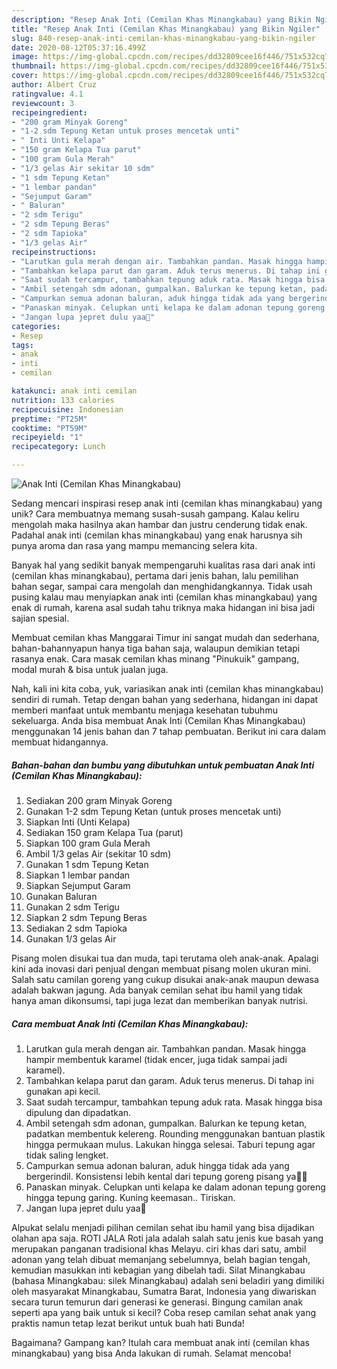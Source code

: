 ```yaml
---
description: "Resep Anak Inti (Cemilan Khas Minangkabau) yang Bikin Ngiler"
title: "Resep Anak Inti (Cemilan Khas Minangkabau) yang Bikin Ngiler"
slug: 840-resep-anak-inti-cemilan-khas-minangkabau-yang-bikin-ngiler
date: 2020-08-12T05:37:16.499Z
image: https://img-global.cpcdn.com/recipes/dd32809cee16f446/751x532cq70/anak-inti-cemilan-khas-minangkabau-foto-resep-utama.jpg
thumbnail: https://img-global.cpcdn.com/recipes/dd32809cee16f446/751x532cq70/anak-inti-cemilan-khas-minangkabau-foto-resep-utama.jpg
cover: https://img-global.cpcdn.com/recipes/dd32809cee16f446/751x532cq70/anak-inti-cemilan-khas-minangkabau-foto-resep-utama.jpg
author: Albert Cruz
ratingvalue: 4.1
reviewcount: 3
recipeingredient:
- "200 gram Minyak Goreng"
- "1-2 sdm Tepung Ketan untuk proses mencetak unti"
- " Inti Unti Kelapa"
- "150 gram Kelapa Tua parut"
- "100 gram Gula Merah"
- "1/3 gelas Air sekitar 10 sdm"
- "1 sdm Tepung Ketan"
- "1 lembar pandan"
- "Sejumput Garam"
- " Baluran"
- "2 sdm Terigu"
- "2 sdm Tepung Beras"
- "2 sdm Tapioka"
- "1/3 gelas Air"
recipeinstructions:
- "Larutkan gula merah dengan air. Tambahkan pandan. Masak hingga hampir membentuk karamel (tidak encer, juga tidak sampai jadi karamel)."
- "Tambahkan kelapa parut dan garam. Aduk terus menerus. Di tahap ini gunakan api kecil."
- "Saat sudah tercampur, tambahkan tepung aduk rata. Masak hingga bisa dipulung dan dipadatkan."
- "Ambil setengah sdm adonan, gumpalkan. Balurkan ke tepung ketan, padatkan membentuk kelereng. Rounding menggunakan bantuan plastik hingga permukaan mulus. Lakukan hingga selesai. Taburi tepung agar tidak saling lengket."
- "Campurkan semua adonan baluran, aduk hingga tidak ada yang bergerindil. Konsistensi lebih kental dari tepung goreng pisang ya🙏🏻"
- "Panaskan minyak. Celupkan unti kelapa ke dalam adonan tepung goreng hingga tepung garing. Kuning keemasan.. Tiriskan."
- "Jangan lupa jepret dulu yaa📸"
categories:
- Resep
tags:
- anak
- inti
- cemilan

katakunci: anak inti cemilan 
nutrition: 133 calories
recipecuisine: Indonesian
preptime: "PT25M"
cooktime: "PT59M"
recipeyield: "1"
recipecategory: Lunch

---
```



![Anak Inti (Cemilan Khas Minangkabau)](https://img-global.cpcdn.com/recipes/dd32809cee16f446/751x532cq70/anak-inti-cemilan-khas-minangkabau-foto-resep-utama.jpg)

Sedang mencari inspirasi resep anak inti (cemilan khas minangkabau) yang unik? Cara membuatnya memang susah-susah gampang. Kalau keliru mengolah maka hasilnya akan hambar dan justru cenderung tidak enak. Padahal anak inti (cemilan khas minangkabau) yang enak harusnya sih punya aroma dan rasa yang mampu memancing selera kita.

Banyak hal yang sedikit banyak mempengaruhi kualitas rasa dari anak inti (cemilan khas minangkabau), pertama dari jenis bahan, lalu pemilihan bahan segar, sampai cara mengolah dan menghidangkannya. Tidak usah pusing kalau mau menyiapkan anak inti (cemilan khas minangkabau) yang enak di rumah, karena asal sudah tahu triknya maka hidangan ini bisa jadi sajian spesial.

Membuat cemilan khas Manggarai Timur ini sangat mudah dan sederhana, bahan-bahannyapun hanya tiga bahan saja, walaupun demikian tetapi rasanya enak. Cara masak cemilan khas minang &#34;Pinukuik&#34; gampang, modal murah &amp; bisa untuk jualan juga.


Nah, kali ini kita coba, yuk, variasikan anak inti (cemilan khas minangkabau) sendiri di rumah. Tetap dengan bahan yang sederhana, hidangan ini dapat memberi manfaat untuk membantu menjaga kesehatan tubuhmu sekeluarga. Anda bisa membuat Anak Inti (Cemilan Khas Minangkabau) menggunakan 14 jenis bahan dan 7 tahap pembuatan. Berikut ini cara dalam membuat hidangannya.

<!--inarticleads1-->

##### Bahan-bahan dan bumbu yang dibutuhkan untuk pembuatan Anak Inti (Cemilan Khas Minangkabau):

1. Sediakan 200 gram Minyak Goreng
1. Gunakan 1-2 sdm Tepung Ketan (untuk proses mencetak unti)
1. Siapkan  Inti (Unti Kelapa)
1. Sediakan 150 gram Kelapa Tua (parut)
1. Siapkan 100 gram Gula Merah
1. Ambil 1/3 gelas Air (sekitar 10 sdm)
1. Gunakan 1 sdm Tepung Ketan
1. Siapkan 1 lembar pandan
1. Siapkan Sejumput Garam
1. Gunakan  Baluran
1. Gunakan 2 sdm Terigu
1. Siapkan 2 sdm Tepung Beras
1. Sediakan 2 sdm Tapioka
1. Gunakan 1/3 gelas Air


Pisang molen disukai tua dan muda, tapi terutama oleh anak-anak. Apalagi kini ada inovasi dari penjual dengan membuat pisang molen ukuran mini. Salah satu camilan goreng yang cukup disukai anak-anak maupun dewasa adalah bakwan jagung. Ada banyak cemilan sehat ibu hamil yang tidak hanya aman dikonsumsi, tapi juga lezat dan memberikan banyak nutrisi. 

<!--inarticleads2-->

##### Cara membuat Anak Inti (Cemilan Khas Minangkabau):

1. Larutkan gula merah dengan air. Tambahkan pandan. Masak hingga hampir membentuk karamel (tidak encer, juga tidak sampai jadi karamel).
1. Tambahkan kelapa parut dan garam. Aduk terus menerus. Di tahap ini gunakan api kecil.
1. Saat sudah tercampur, tambahkan tepung aduk rata. Masak hingga bisa dipulung dan dipadatkan.
1. Ambil setengah sdm adonan, gumpalkan. Balurkan ke tepung ketan, padatkan membentuk kelereng. Rounding menggunakan bantuan plastik hingga permukaan mulus. Lakukan hingga selesai. Taburi tepung agar tidak saling lengket.
1. Campurkan semua adonan baluran, aduk hingga tidak ada yang bergerindil. Konsistensi lebih kental dari tepung goreng pisang ya🙏🏻
1. Panaskan minyak. Celupkan unti kelapa ke dalam adonan tepung goreng hingga tepung garing. Kuning keemasan.. Tiriskan.
1. Jangan lupa jepret dulu yaa📸


Alpukat selalu menjadi pilihan cemilan sehat ibu hamil yang bisa dijadikan olahan apa saja. ROTI JALA Roti jala adalah salah satu jenis kue basah yang merupakan panganan tradisional khas Melayu. ciri khas dari satu, ambil adonan yang telah dibuat memanjang sebelumnya, belah bagian tengah, kemudian masukkan inti kebagian yang dibelah tadi. Silat Minangkabau (bahasa Minangkabau: silek Minangkabau) adalah seni beladiri yang dimiliki oleh masyarakat Minangkabau, Sumatra Barat, Indonesia yang diwariskan secara turun temurun dari generasi ke generasi. Bingung camilan anak seperti apa yang baik untuk si kecil? Coba resep camilan sehat anak yang praktis namun tetap lezat berikut untuk buah hati Bunda! 

Bagaimana? Gampang kan? Itulah cara membuat anak inti (cemilan khas minangkabau) yang bisa Anda lakukan di rumah. Selamat mencoba!
